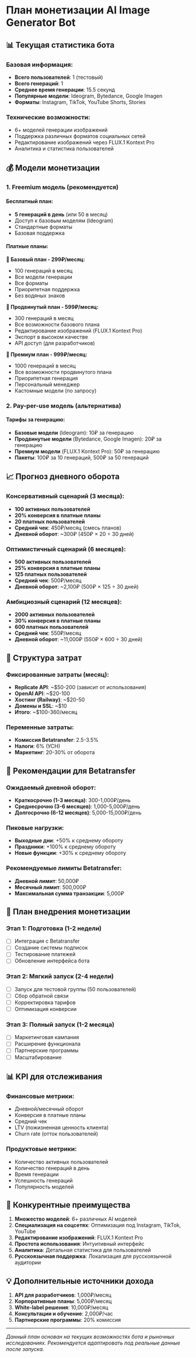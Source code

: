 # План монетизации AI Image Generator Bot

## 📊 Текущая статистика бота

### Базовая информация:
- **Всего пользователей**: 1 (тестовый)
- **Всего генераций**: 1
- **Среднее время генерации**: 15.5 секунд
- **Популярные модели**: Ideogram, Bytedance, Google Imagen
- **Форматы**: Instagram, TikTok, YouTube Shorts, Stories

### Технические возможности:
- 6+ моделей генерации изображений
- Поддержка различных форматов социальных сетей
- Редактирование изображений через FLUX.1 Kontext Pro
- Аналитика и статистика пользователей

## 💰 Модели монетизации

### 1. Freemium модель (рекомендуется)

#### Бесплатный план:
- **5 генераций в день** (или 50 в месяц)
- Доступ к базовым моделям (Ideogram)
- Стандартные форматы
- Базовая поддержка

#### Платные планы:

**🎯 Базовый план - 299₽/месяц:**
- 100 генераций в месяц
- Все модели генерации
- Все форматы
- Приоритетная поддержка
- Без водяных знаков

**🚀 Продвинутый план - 599₽/месяц:**
- 300 генераций в месяц
- Все возможности базового плана
- Редактирование изображений (FLUX.1 Kontext Pro)
- Экспорт в высоком качестве
- API доступ (для разработчиков)

**💎 Премиум план - 999₽/месяц:**
- 1000 генераций в месяц
- Все возможности продвинутого плана
- Приоритетная генерация
- Персональный менеджер
- Кастомные модели (по запросу)

### 2. Pay-per-use модель (альтернатива)

#### Тарифы за генерацию:
- **Базовые модели** (Ideogram): 10₽ за генерацию
- **Продвинутые модели** (Bytedance, Google Imagen): 20₽ за генерацию
- **Премиум модели** (FLUX.1 Kontext Pro): 50₽ за генерацию
- **Пакеты**: 100₽ за 10 генераций, 500₽ за 50 генераций

## 📈 Прогноз дневного оборота

### Консервативный сценарий (3 месяца):
- **100 активных пользователей**
- **20% конверсия в платные планы**
- **20 платных пользователей**
- **Средний чек**: 450₽/месяц (смесь планов)
- **Дневной оборот**: ~300₽ (450₽ × 20 ÷ 30 дней)

### Оптимистичный сценарий (6 месяцев):
- **500 активных пользователей**
- **25% конверсия в платные планы**
- **125 платных пользователей**
- **Средний чек**: 500₽/месяц
- **Дневной оборот**: ~2,100₽ (500₽ × 125 ÷ 30 дней)

### Амбициозный сценарий (12 месяцев):
- **2000 активных пользователей**
- **30% конверсия в платные планы**
- **600 платных пользователей**
- **Средний чек**: 550₽/месяц
- **Дневной оборот**: ~11,000₽ (550₽ × 600 ÷ 30 дней)

## 💸 Структура затрат

### Фиксированные затраты (месяц):
- **Replicate API**: ~$50-200 (зависит от использования)
- **OpenAI API**: ~$20-100
- **Хостинг (Railway)**: ~$20-50
- **Домены и SSL**: ~$10
- **Итого**: ~$100-360/месяц

### Переменные затраты:
- **Комиссия Betatransfer**: 2.5-3.5%
- **Налоги**: 6% (УСН)
- **Маркетинг**: 20-30% от оборота

## 🎯 Рекомендации для Betatransfer

### Ожидаемый дневной оборот:
- **Краткосрочно (1-3 месяца)**: 300-1,000₽/день
- **Среднесрочно (3-6 месяцев)**: 1,000-5,000₽/день
- **Долгосрочно (6-12 месяцев)**: 5,000-15,000₽/день

### Пиковые нагрузки:
- **Выходные дни**: +50% к среднему обороту
- **Праздники**: +100% к среднему обороту
- **Новые функции**: +30% к среднему обороту

### Рекомендуемые лимиты Betatransfer:
- **Дневной лимит**: 50,000₽
- **Месячный лимит**: 500,000₽
- **Максимальная сумма транзакции**: 5,000₽

## 🚀 План внедрения монетизации

### Этап 1: Подготовка (1-2 недели)
- [ ] Интеграция с Betatransfer
- [ ] Создание системы подписок
- [ ] Тестирование платежей
- [ ] Обновление интерфейса бота

### Этап 2: Мягкий запуск (2-4 недели)
- [ ] Запуск для тестовой группы (50 пользователей)
- [ ] Сбор обратной связи
- [ ] Корректировка тарифов
- [ ] Оптимизация конверсии

### Этап 3: Полный запуск (1-2 месяца)
- [ ] Маркетинговая кампания
- [ ] Расширение функционала
- [ ] Партнерские программы
- [ ] Масштабирование

## 📊 KPI для отслеживания

### Финансовые метрики:
- Дневной/месячный оборот
- Конверсия в платные планы
- Средний чек
- LTV (пожизненная ценность клиента)
- Churn rate (отток пользователей)

### Продуктовые метрики:
- Количество активных пользователей
- Количество генераций в день
- Время генерации
- Успешность генераций
- Популярность моделей

## 🎯 Конкурентные преимущества

1. **Множество моделей**: 6+ различных AI моделей
2. **Специализация на соцсетях**: Оптимизация под Instagram, TikTok, YouTube
3. **Редактирование изображений**: FLUX.1 Kontext Pro
4. **Простота использования**: Интуитивный интерфейс
5. **Аналитика**: Детальная статистика для пользователей
6. **Русскоязычная поддержка**: Локализация для русскоязычной аудитории

## 💡 Дополнительные источники дохода

1. **API для разработчиков**: 1,000₽/месяц
2. **Корпоративные планы**: 5,000₽/месяц
3. **White-label решения**: 10,000₽/месяц
4. **Консультации и обучение**: 2,000₽/час
5. **Партнерские программы**: 20% комиссия

---

*Данный план основан на текущих возможностях бота и рыночных исследованиях. Рекомендуется адаптировать под реальные данные после запуска.*

